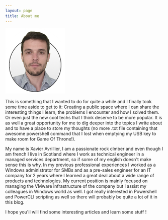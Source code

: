 ```yaml
---
layout: page
title: About me
---
```



![Profile](/img/photo.png)


This is something that I wanted to do for quite a while and I finally took some time aside to get to it: Creating a public space where I can share the interesting things I learn, the problems I encounter and how I solved them. Or even just the new cool techs that I think deserve to be more popular. It is as well a great opportunity for me to dig deeper into the topics I write about and to have a place to store my thoughts (no more .txt file containing that awesome powershell command that I lost when emptying my USB key to make room for Game Of Throne!).

My name is Xavier Avrillier, I am a passionate rock clmber and even though I am french I live in Scotland where I work as technical engineer in a managed services department, so if some of my english doesn't make sense this is why. 
In my previous professional experiences I worked as a Windows administrator for SMBs and as a pre-sales engineer for an IT company for 2 years where I learned a great deal about a wide range of products and technologies. My current position is mainly focused on managing the VMware infrastructure of the company but I assist my colleagues in Windows world as well. I got really interested in Powershell and PowerCLI scripting as well so there will probably be quite a lot of it in this blog.

I hope you'll will find some interesting articles and learn some stuff !
